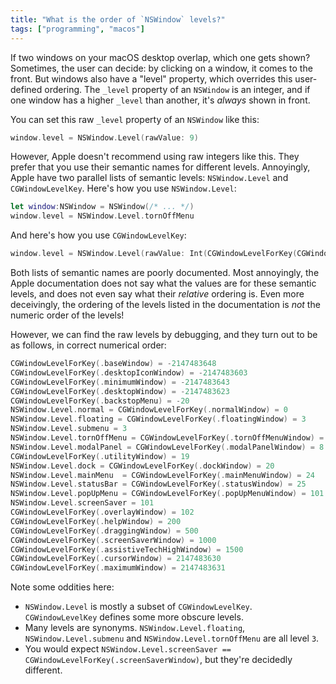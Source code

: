 ```yaml
---
title: "What is the order of `NSWindow` levels?"
tags: ["programming", "macos"]
---
```


If two windows on your macOS desktop overlap,
which one gets shown?
Sometimes, the user can decide: 
by clicking on a window, it comes to the front.
But windows also have a "level" property, which overrides this user-defined ordering.
The `_level` property of an `NSWindow` is an integer,
and if one window has a higher `_level` than another,
it's _always_ shown in front.

You can set this raw `_level` property of an `NSWindow` like this:

```swift
window.level = NSWindow.Level(rawValue: 9)
```

However, Apple doesn't recommend using raw integers like this.
They prefer that you use their semantic names for different levels.
Annoyingly, Apple have two parallel lists of semantic levels:
`NSWindow.Level` and `CGWindowLevelKey`.
Here's how you use `NSWindow.Level`:

```swift
let window:NSWindow = NSWindow(/* ... */)
window.level = NSWindow.Level.tornOffMenu
```

And here's how you use `CGWindowLevelKey`:

```swift
window.level = NSWindow.Level(rawValue: Int(CGWindowLevelForKey(CGWindowLevelKey.tornOffMenuWindow)))
```

Both lists of semantic names are poorly documented.
Most annoyingly, the Apple documentation does not say 
what the values are for these semantic levels,
and does not even say what their _relative_ ordering is.
Even more deceivingly, the ordering of the levels listed in the documentation 
is _not_ the numeric order of the levels!

However, we can find the raw levels by debugging,
and they turn out to be as follows,
in correct numerical order:

```swift
CGWindowLevelForKey(.baseWindow) = -2147483648
CGWindowLevelForKey(.desktopIconWindow) = -2147483603
CGWindowLevelForKey(.minimumWindow) = -2147483643
CGWindowLevelForKey(.desktopWindow) = -2147483623
CGWindowLevelForKey(.backstopMenu) = -20
NSWindow.Level.normal = CGWindowLevelForKey(.normalWindow) = 0
NSWindow.Level.floating = CGWindowLevelForKey(.floatingWindow) = 3
NSWindow.Level.submenu = 3
NSWindow.Level.tornOffMenu = CGWindowLevelForKey(.tornOffMenuWindow) = 3
NSWindow.Level.modalPanel = CGWindowLevelForKey(.modalPanelWindow) = 8
CGWindowLevelForKey(.utilityWindow) = 19
NSWindow.Level.dock = CGWindowLevelForKey(.dockWindow) = 20
NSWindow.Level.mainMenu  = CGWindowLevelForKey(.mainMenuWindow) = 24
NSWindow.Level.statusBar = CGWindowLevelForKey(.statusWindow) = 25
NSWindow.Level.popUpMenu = CGWindowLevelForKey(.popUpMenuWindow) = 101
NSWindow.Level.screenSaver = 101
CGWindowLevelForKey(.overlayWindow) = 102
CGWindowLevelForKey(.helpWindow) = 200
CGWindowLevelForKey(.draggingWindow) = 500
CGWindowLevelForKey(.screenSaverWindow) = 1000
CGWindowLevelForKey(.assistiveTechHighWindow) = 1500
CGWindowLevelForKey(.cursorWindow) = 2147483630
CGWindowLevelForKey(.maximumWindow) = 2147483631
```

Note some oddities here:

* `NSWindow.Level` is mostly a subset of `CGWindowLevelKey`.
  `CGWindowLevelKey` defines some more obscure levels.
* Many levels are synonyms.
  `NSWindow.Level.floating`, `NSWindow.Level.submenu` and `NSWindow.Level.tornOffMenu`
  are all level `3`.
* You would expect `NSWindow.Level.screenSaver == CGWindowLevelForKey(.screenSaverWindow)`,
  but they're decidedly different.
